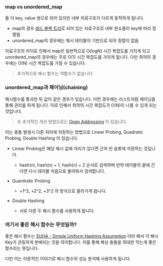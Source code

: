 ### map vs unordered_map

둘 다 key, value 쌍으로 되어 있지만 내부 자료구조가 다르게 동작하게 됩니다. 

- map의 경우 [레드 블랙 트리](https://ko.wikipedia.org/wiki/%EB%A0%88%EB%93%9C-%EB%B8%94%EB%9E%99_%ED%8A%B8%EB%A6%AC)로 되어 있는 자료구조로 내부 원소들이 key에 따라 정렬됨
- unordered_map의 경우에는 해시 테이블이 기반으로 되어 정렬이 없음

자료구조의 차이로 인해서 map은 일반적으로 O(logN) 시간 복잡도를 가지게 되고 unordered_map의 경우에는 주로 O(1) 시간 복잡도를 가지게 됩니다. 다만 최악의 경우에는 O(N) 시간 복잡도를 가질 수 있습니다.



> 추가적으로 해시 함수는 역함수가 없습니다



### unordered_map과 체이닝(chaining)

해시함수를 통과한 뒤 값이 같은 경우가 있습니다. 이런 경우에는 리스트처럼 체이닝을 통해 관리를 하게 됩니다. 이로 인해서 최악의 시간 복잡도가 O(N)이 나올 수 있게 되는 것입니다.



> 또 추가적인 개선 방법으로는 [Open Addressing](https://en.wikipedia.org/wiki/Open_addressing) 이 있습니다.

이는 충돌 발생시 다른 자리에 저장하는 방법으로 Linear Probing, Quadratic Probing, Double Hashing 이 있습니다.

- Linear Probing은 해당 해시 값에 자리가 있다면 근처 빈 슬롯에 저장하는 것입니다.
  - hash(n), hash(n) + 1, hash(n) + 2 순서로 검색하며 만약 테이블의 끝에 간다면 다시 테이블 처음으로 돌아와서 검색합니다.
- Quardratic Probing
  - +1^2, +2^2, +3^2 의 방식으로 올라가게 됩니다.

- Double Hashing
  - 서로 다른 두 해시 함수를 사용하게 됩니다.



### 여기서 좋은 해시 함수는 무엇일까?

좋은 해시 함수는 [SUHA - Simple Uniform Hashing Assumption](https://en.wikipedia.org/wiki/SUHA_(computer_science)) 이라 해서 각 해시 Key가 균등하게 분배되는 것을 의미합니다. 이를 통해 해싱 충돌을 최대한 막는게 좋은 함수라는 뜻입니다.

다만 이는 이론적인 이야기로 해시 함수의 성능 분석때 사용하게 됩니다.